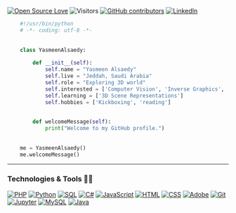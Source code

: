 [![Open Source Love](https://badges.frapsoft.com/os/v1/open-source.svg?v=103)](https://github.com/ellerbrock/open-source-badges/) 
![Visitors](https://api.visitorbadge.io/api/visitors?path=https%3A%2F%2Fgithub.com%2FYasmeenAlsaedy&label=visitors&countColor=%23f47373&style=plastic)
[![GitHub contributors](https://img.shields.io/github/contributors/Naereen/badges.svg)](https://github.com/YasmeenAlsaedy/YasmeenAlsaedy/graphs/contributors)
[![LinkedIn](https://img.shields.io/badge/linkedin-in-blue)](https://www.linkedin.com/in/YasmeenAlsaedy)


```python
    #!/usr/bin/python
    # -*- coding: utf-8 -*-
    
    
    class YasmeenAlsaedy:
    
        def __init__(self):
            self.name = "Yasmeen Alsaedy"
            self.live = "Jeddah, Saudi Arabia"
            self.role = "Exploring 3D world"
            self.interested = ['Computer Vision', 'Inverse Graphics', 'Differential rendering']
            self.learning = ['3D Scene Representations']
            self.hobbies = ['Kickboxing', 'reading']
            
    
        def welcomeMessage(self):
            print("Welcome to my GitHub profile.")
    
    
    me = YasmeenAlsaedy()
    me.welcomeMessage()
```



----


### Technologies & Tools 👩‍💻
[![PHP](https://img.shields.io/badge/PHP-%23777BB4.svg?logo=php&logoColor=white)](https://github.com/YasmeenAlsaedy)
[![Python](https://img.shields.io/badge/Python-%2334354D.svg?logo=python&logoColor=white)](https://github.com/YasmeenAlsaedy)
[![SQL](https://img.shields.io/badge/SQL-%2300258C.svg?logo=amazon-dynamodb&logoColor=white)](https://github.com/YasmeenAlsaedy)
[![C#](https://img.shields.io/badge/C%23-%23239120.svg?logo=c-sharp&logoColor=white)](https://github.com/YasmeenAlsaedy)
[![JavaScript](https://img.shields.io/badge/JavaScript-%23F7DF1E.svg?logo=javascript&logoColor=black)](https://github.com/YasmeenAlsaedy)
[![HTML](https://img.shields.io/badge/HTML-%23E34F26.svg?logo=html5&logoColor=white)](https://github.com/YasmeenAlsaedy)
[![CSS](https://img.shields.io/badge/CSS-%231572B6.svg?logo=css3&logoColor=white)](https://github.com/YasmeenAlsaedy)
[![Adobe](https://img.shields.io/badge/Adobe-%23FF0000.svg?logo=adobe&logoColor=white)](https://github.com/YasmeenAlsaedy)
[![Git](https://img.shields.io/badge/Git-%23F05033.svg?logo=git&logoColor=white)](https://github.com/YasmeenAlsaedy)
[![Jupyter](https://img.shields.io/badge/Jupyter-%23F37626.svg?logo=jupyter&logoColor=white)](https://github.com/YasmeenAlsaedy)
[![MySQL](https://img.shields.io/badge/MySQL-%230066B2.svg?logo=mysql&logoColor=white)](https://github.com/YasmeenAlsaedy)
[![Java](https://img.shields.io/badge/Java-%23007396.svg?logo=java&logoColor=white)](https://github.com/YasmeenAlsaedy)

 

